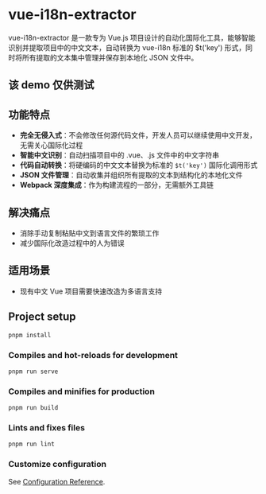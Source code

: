 # vue-i18n-extractor

vue-i18n-extractor 是一款专为 Vue.js 项目设计的自动化国际化工具，能够智能识别并提取项目中的中文文本，自动转换为 vue-i18n 标准的 $t('key') 形式，同时将所有提取的文本集中管理并保存到本地化 JSON 文件中。

## 该 demo 仅供测试

## 功能特点

- **完全无侵入式**：不会修改任何源代码文件，开发人员可以继续使用中文开发，无需关心国际化过程
- **智能中文识别**：自动扫描项目中的 .vue、.js 文件中的中文字符串
- **代码自动转换**：将硬编码的中文文本替换为标准的 `$t('key')` 国际化调用形式
- **JSON 文件管理**：自动收集并组织所有提取的文本到结构化的本地化文件
- **Webpack 深度集成**：作为构建流程的一部分，无需额外工具链

## 解决痛点

- 消除手动复制粘贴中文到语言文件的繁琐工作
- 减少国际化改造过程中的人为错误

## 适用场景

- 现有中文 Vue 项目需要快速改造为多语言支持

## Project setup

```
pnpm install
```

### Compiles and hot-reloads for development

```
pnpm run serve
```

### Compiles and minifies for production

```
pnpm run build
```

### Lints and fixes files

```
pnpm run lint
```

### Customize configuration

See [Configuration Reference](https://cli.vuejs.org/config/).
